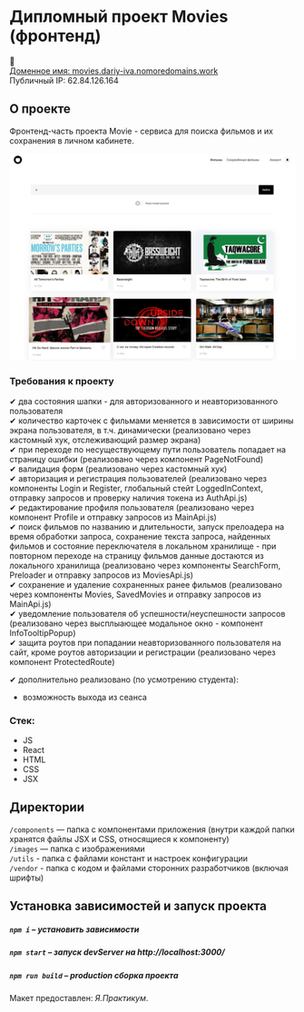 # Дипломный проект Movies (фронтенд)
📧  
[Доменное имя: movies.dariy-iva.nomoredomains.work](https://movies.dariy-iva.nomoredomains.work/)  
Публичный IP: 62.84.126.164

## О проекте

Фронтенд-часть проекта Movie - сервиса для поиска фильмов и их сохранения в личном кабинете.  

<img src="./Promo.png" alt="photo" />  


### Требования к проекту

✔ два состояния шапки - для авторизованного и неавторизованного пользователя  
✔ количество карточек с фильмами меняется в зависимости от ширины экрана пользователя, в т.ч. динамически (реализовано через кастомный хук, отслеживающий размер экрана)  
✔ при переходе по несуществующему пути пользователь попадает на страницу ошибки (реализовано через компонент PageNotFound)  
✔ валидация форм (реализовано через кастомный хук)  
✔ авторизация и регистрация пользователей (реализовано через компоненты Login и Register, глобальный стейт LoggedInContext, отправку запросов и проверку наличия токена из AuthApi.js)  
✔ редактирование профиля пользователя (реализовано через компонент Profile и отправку запросов из MainApi.js)  
✔ поиск фильмов по названию и длительности, запуск прелоадера на время обработки запроса, сохранение текста запроса, найденных фильмов и состояние переключателя в локальном хранилище - при повторном переходе на страницу фильмов данные достаются из локального хранилища (реализовано через компоненты SearchForm, Preloader и отправку запросов из MoviesApi.js)  
✔ сохранение и удаление сохраненных ранее фильмов (реализовано через компоненты Movies, SavedMovies и отправку запросов из MainApi.js)  
✔ уведомление пользователя об успешности/неуспешности запросов (реализовано через высплыающее модальное окно - компонент InfoTooltipPopup)  
✔ защита роутов при попадании неавторизованного пользователя на сайт, кроме роутов авторизации и регистрации (реализовано через компонент ProtectedRoute)  

✔ дополнительно реализовано (по усмотрению студента): 
 - возможность выхода из сеанса

### Стек:

* JS
* React
* HTML
* CSS
* JSX

## Директории

`/components` — папка с компонентами приложения (внутри каждой папки хранятся файлы JSX и CSS, относящиеся к компоненту)  
`/images` — папка с изображениями  
`/utils` - папка с файлами констант и настроек конфигурации  
`/vendor` - папка с кодом и файлами сторонних разработчиков (включая шрифты)  

## Установка зависимостей и запуск проекта

##### `npm i` – установить зависимости

##### `npm start` – запуск devServer на http://localhost:3000/

##### `npm run build` – production сборка проекта


Макет предоставлен: _Я.Практикум_.
